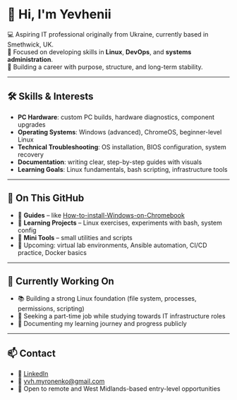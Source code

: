 # 👋 Hi, I'm Yevhenii

💻 Aspiring IT professional originally from Ukraine, currently based in Smethwick, UK.  
🎯 Focused on developing skills in **Linux**, **DevOps**, and **systems administration**.  
🌱 Building a career with purpose, structure, and long-term stability.

---

## 🛠️ Skills & Interests

- **PC Hardware**: custom PC builds, hardware diagnostics, component upgrades  
- **Operating Systems**: Windows (advanced), ChromeOS, beginner-level Linux  
- **Technical Troubleshooting**: OS installation, BIOS configuration, system recovery  
- **Documentation**: writing clear, step-by-step guides with visuals  
- **Learning Goals**: Linux fundamentals, bash scripting, infrastructure tools

---

## 📌 On This GitHub

- 📘 **Guides** – like [How-to-install-Windows-on-Chromebook](https://github.com/yvhxvn/How-to-install-Windows-on-Chromebook)
- 🧪 **Learning Projects** – Linux exercises, experiments with bash, system config  
- 🧩 **Mini Tools** – small utilities and scripts  
- 🧱 Upcoming: virtual lab environments, Ansible automation, CI/CD practice, Docker basics

---

## 🚀 Currently Working On

- 📚 Building a strong Linux foundation (file system, processes, permissions, scripting)  
- 💼 Seeking a part-time job while studying towards IT infrastructure roles  
- 🧭 Documenting my learning journey and progress publicly  

---

## 📫 Contact

- 💼 [LinkedIn](https://www.linkedin.com/in/yevhenii-myronenko-5a3919306)  
- 📧 yvh.myronenko@gmail.com  
- 📍 Open to remote and West Midlands-based entry-level opportunities



